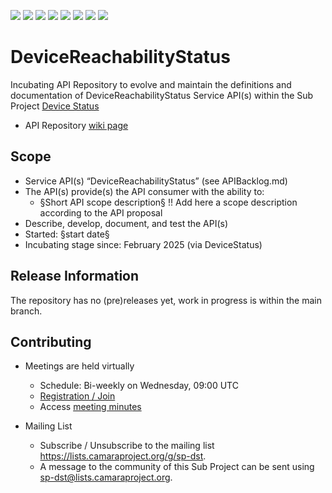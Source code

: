 <a href="https://github.com/camaraproject/DeviceReachabilityStatus/commits/" title="Last Commit"><img src="https://img.shields.io/github/last-commit/camaraproject/DeviceReachabilityStatus?style=plastic"></a>
<a href="https://github.com/camaraproject/DeviceReachabilityStatus/issues" title="Open Issues"><img src="https://img.shields.io/github/issues/camaraproject/DeviceReachabilityStatus?style=plastic"></a>
<a href="https://github.com/camaraproject/DeviceReachabilityStatus/pulls" title="Open Pull Requests"><img src="https://img.shields.io/github/issues-pr/camaraproject/DeviceReachabilityStatus?style=plastic"></a>
<a href="https://github.com/camaraproject/DeviceReachabilityStatus/graphs/contributors" title="Contributors"><img src="https://img.shields.io/github/contributors/camaraproject/DeviceReachabilityStatus?style=plastic"></a>
<a href="https://github.com/camaraproject/DeviceReachabilityStatus" title="Repo Size"><img src="https://img.shields.io/github/repo-size/camaraproject/DeviceReachabilityStatus?style=plastic"></a>
<a href="https://github.com/camaraproject/DeviceReachabilityStatus/blob/main/LICENSE" title="License"><img src="https://img.shields.io/badge/License-Apache%202.0-green.svg?style=plastic"></a>
<a href="https://github.com/camaraproject/DeviceReachabilityStatus/releases/latest" title="Latest Release"><img src="https://img.shields.io/github/release/camaraproject/DeviceReachabilityStatus?style=plastic"></a>
<a href="https://github.com/camaraproject/Governance/blob/main/ProjectStructureAndRoles.md" title="Incubating API Repository"><img src="https://img.shields.io/badge/Incubating%20API%20Repository-green?style=plastic"></a>

# DeviceReachabilityStatus

Incubating API Repository to evolve and maintain the definitions and documentation of DeviceReachabilityStatus Service API(s) within the Sub Project [Device Status](https://lf-camaraproject.atlassian.net/wiki/x/6wApBQ)

* API Repository [wiki page](https://lf-camaraproject.atlassian.net/wiki/x/mwD1Bg)

## Scope

* Service API(s) “DeviceReachabilityStatus” (see APIBacklog.md) 
* The API(s) provide(s) the API consumer with the ability to:  
  * §Short API scope description§ !! Add here a scope description according to the API proposal
* Describe, develop, document, and test the API(s)
* Started: §start date§
* Incubating stage since: February 2025 (via DeviceStatus)

## Release Information

The repository has no (pre)releases yet, work in progress is within the main branch.
<!-- Optional: an explicit listing of the latest (pre-)release with additional information, e.g. links to the API definitions -->
<!-- In addition use/uncomment one or multiple the following alternative options when becoming applicable -->
<!-- Pre-releases of this sub project are available in https://github.com/camaraproject/DeviceReachabilityStatus/releases -->
<!-- The latest public release is available here: https://github.com/camaraproject/DeviceReachabilityStatus/releases/latest -->
<!-- For changes see [CHANGELOG.md](https://github.com/camaraproject/DeviceReachabilityStatus/blob/main/CHANGELOG.md) -->

## Contributing

* Meetings are held virtually <!-- for new, independent Sandbox API repositories request a meeting link from the LF admin team or replace the information with the existing meeting information of the Sub Project -->

  * Schedule: Bi-weekly on Wednesday, 09:00 UTC
  * [Registration / Join](https://zoom-lfx.platform.linuxfoundation.org/meeting/93413850406?password=3aeb0f1b-d9f9-42c5-91d8-3d2b20421ef1)
  * Access [meeting minutes](https://lf-camaraproject.atlassian.net/wiki/x/fzLe)

* Mailing List
  <!-- Note: the `mailinglistname` is either already existing (for API Repositories within a Sub Projects) or will be created by the CAMARA Admin Team. -->
  * Subscribe / Unsubscribe to the mailing list <https://lists.camaraproject.org/g/sp-dst>.
  * A message to the community of this Sub Project can be sent using <sp-dst@lists.camaraproject.org>.
